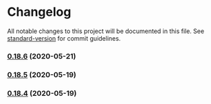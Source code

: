 # Changelog

All notable changes to this project will be documented in this file. See [standard-version](https://github.com/conventional-changelog/standard-version) for commit guidelines.

### [0.18.6](https://github.com/mgcrea/homebridge-tydom/compare/v0.18.5...v0.18.6) (2020-05-21)

### [0.18.5](https://github.com/mgcrea/homebridge-tydom/compare/v0.18.4...v0.18.5) (2020-05-19)

### [0.18.4](https://github.com/mgcrea/homebridge-tydom/compare/v0.18.3...v0.18.4) (2020-05-19)

